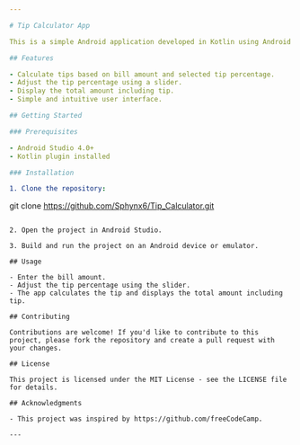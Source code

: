 ```yaml
---

# Tip Calculator App

This is a simple Android application developed in Kotlin using Android Studio. It calculates tips based on the bill amount and the selected tip percentage.

## Features

- Calculate tips based on bill amount and selected tip percentage.
- Adjust the tip percentage using a slider.
- Display the total amount including tip.
- Simple and intuitive user interface.

## Getting Started

### Prerequisites

- Android Studio 4.0+
- Kotlin plugin installed

### Installation

1. Clone the repository:
   ```
   git clone https://github.com/Sphynx6/Tip_Calculator.git
   ```

2. Open the project in Android Studio.

3. Build and run the project on an Android device or emulator.

## Usage

- Enter the bill amount.
- Adjust the tip percentage using the slider.
- The app calculates the tip and displays the total amount including tip.

## Contributing

Contributions are welcome! If you'd like to contribute to this project, please fork the repository and create a pull request with your changes.

## License

This project is licensed under the MIT License - see the LICENSE file for details.

## Acknowledgments

- This project was inspired by https://github.com/freeCodeCamp.

---
```

